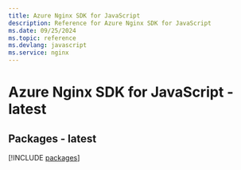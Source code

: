 ```yaml
---
title: Azure Nginx SDK for JavaScript
description: Reference for Azure Nginx SDK for JavaScript
ms.date: 09/25/2024
ms.topic: reference
ms.devlang: javascript
ms.service: nginx
---
```

# Azure Nginx SDK for JavaScript - latest
## Packages - latest
[!INCLUDE [packages](nginx-index.md)]